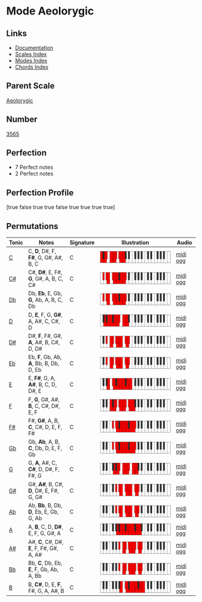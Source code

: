 # Mode Aeolorygic

## Links

- [Documentation](index.md)
- [Scales Index](Scales.md)
- [Modes Index](Modes.md)
- [Chords Index](Chords.md)

## Parent Scale

[Aeolorygic](ScaleAeolorygic.md)

## Number

[3565](https://ianring.com/musictheory/scales/3565)

## Perfection

- 7 Perfect notes
- 2 Perfect notes

## Perfection Profile

[true false true true false true true true true]

## Permutations

| Tonic | Notes | Signature | Illustration | Audio |
|-------|-------|-----------|--------------|-------|
| [C](ModeCNaturalAeolorygic.md) | C, **D**, D#, F, **F#**, G, G#, A#, B, C | C | ![CNaturalAeolorygic](ModeCNaturalAeolorygic.png) | [midi](ModeCNaturalAeolorygic.mid) [ogg](ModeCNaturalAeolorygic.ogg) |
| [C#](ModeCSharpAeolorygic.md) | C#, **D#**, E, F#, **G**, G#, A, B, C, C# | C | ![CSharpAeolorygic](ModeCSharpAeolorygic.png) | [midi](ModeCSharpAeolorygic.mid) [ogg](ModeCSharpAeolorygic.ogg) |
| [Db](ModeDFlatAeolorygic.md) | Db, **Eb**, E, Gb, **G**, Ab, A, B, C, Db | C | ![DFlatAeolorygic](ModeDFlatAeolorygic.png) | [midi](ModeDFlatAeolorygic.mid) [ogg](ModeDFlatAeolorygic.ogg) |
| [D](ModeDNaturalAeolorygic.md) | D, **E**, F, G, **G#**, A, A#, C, C#, D | C | ![DNaturalAeolorygic](ModeDNaturalAeolorygic.png) | [midi](ModeDNaturalAeolorygic.mid) [ogg](ModeDNaturalAeolorygic.ogg) |
| [D#](ModeDSharpAeolorygic.md) | D#, **F**, F#, G#, **A**, A#, B, C#, D, D# | C | ![DSharpAeolorygic](ModeDSharpAeolorygic.png) | [midi](ModeDSharpAeolorygic.mid) [ogg](ModeDSharpAeolorygic.ogg) |
| [Eb](ModeEFlatAeolorygic.md) | Eb, **F**, Gb, Ab, **A**, Bb, B, Db, D, Eb | C | ![EFlatAeolorygic](ModeEFlatAeolorygic.png) | [midi](ModeEFlatAeolorygic.mid) [ogg](ModeEFlatAeolorygic.ogg) |
| [E](ModeENaturalAeolorygic.md) | E, **F#**, G, A, **A#**, B, C, D, D#, E | C | ![ENaturalAeolorygic](ModeENaturalAeolorygic.png) | [midi](ModeENaturalAeolorygic.mid) [ogg](ModeENaturalAeolorygic.ogg) |
| [F](ModeFNaturalAeolorygic.md) | F, **G**, G#, A#, **B**, C, C#, D#, E, F | C | ![FNaturalAeolorygic](ModeFNaturalAeolorygic.png) | [midi](ModeFNaturalAeolorygic.mid) [ogg](ModeFNaturalAeolorygic.ogg) |
| [F#](ModeFSharpAeolorygic.md) | F#, **G#**, A, B, **C**, C#, D, E, F, F# | C | ![FSharpAeolorygic](ModeFSharpAeolorygic.png) | [midi](ModeFSharpAeolorygic.mid) [ogg](ModeFSharpAeolorygic.ogg) |
| [Gb](ModeGFlatAeolorygic.md) | Gb, **Ab**, A, B, **C**, Db, D, E, F, Gb | C | ![GFlatAeolorygic](ModeGFlatAeolorygic.png) | [midi](ModeGFlatAeolorygic.mid) [ogg](ModeGFlatAeolorygic.ogg) |
| [G](ModeGNaturalAeolorygic.md) | G, **A**, A#, C, **C#**, D, D#, F, F#, G | C | ![GNaturalAeolorygic](ModeGNaturalAeolorygic.png) | [midi](ModeGNaturalAeolorygic.mid) [ogg](ModeGNaturalAeolorygic.ogg) |
| [G#](ModeGSharpAeolorygic.md) | G#, **A#**, B, C#, **D**, D#, E, F#, G, G# | C | ![GSharpAeolorygic](ModeGSharpAeolorygic.png) | [midi](ModeGSharpAeolorygic.mid) [ogg](ModeGSharpAeolorygic.ogg) |
| [Ab](ModeAFlatAeolorygic.md) | Ab, **Bb**, B, Db, **D**, Eb, E, Gb, G, Ab | C | ![AFlatAeolorygic](ModeAFlatAeolorygic.png) | [midi](ModeAFlatAeolorygic.mid) [ogg](ModeAFlatAeolorygic.ogg) |
| [A](ModeANaturalAeolorygic.md) | A, **B**, C, D, **D#**, E, F, G, G#, A | C | ![ANaturalAeolorygic](ModeANaturalAeolorygic.png) | [midi](ModeANaturalAeolorygic.mid) [ogg](ModeANaturalAeolorygic.ogg) |
| [A#](ModeASharpAeolorygic.md) | A#, **C**, C#, D#, **E**, F, F#, G#, A, A# | C | ![ASharpAeolorygic](ModeASharpAeolorygic.png) | [midi](ModeASharpAeolorygic.mid) [ogg](ModeASharpAeolorygic.ogg) |
| [Bb](ModeBFlatAeolorygic.md) | Bb, **C**, Db, Eb, **E**, F, Gb, Ab, A, Bb | C | ![BFlatAeolorygic](ModeBFlatAeolorygic.png) | [midi](ModeBFlatAeolorygic.mid) [ogg](ModeBFlatAeolorygic.ogg) |
| [B](ModeBNaturalAeolorygic.md) | B, **C#**, D, E, **F**, F#, G, A, A#, B | C | ![BNaturalAeolorygic](ModeBNaturalAeolorygic.png) | [midi](ModeBNaturalAeolorygic.mid) [ogg](ModeBNaturalAeolorygic.ogg) |
